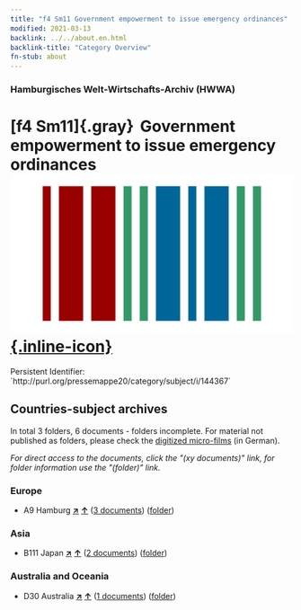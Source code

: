 ```yaml
---
title: "f4 Sm11 Government empowerment to issue emergency ordinances"
modified: 2021-03-13
backlink: ../../about.en.html
backlink-title: "Category Overview"
fn-stub: about
---
```


### Hamburgisches Welt-Wirtschafts-Archiv (HWWA)

# [f4 Sm11]{.gray}&#8201; Government empowerment to issue emergency ordinances &#160; [![Wikidata](/images/Wikidata-logo.svg "Wikidata"){.inline-icon}](http://www.wikidata.org/entity/Q104699639)

<div class="hint">Persistent Identifier: `http://purl.org/pressemappe20/category/subject/i/144367`</div>







## Countries-subject archives





In total 3 folders, 6 documents - folders incomplete.
For material not published as folders, please check the [digitized micro-films](/film/h1_sh.de.html) (in German).

_For direct access to the documents, click the "(xy documents)" link, for folder information use the "(folder)" link._



### Europe

- A9 Hamburg [**&nearr;**](../../../geo/i/140905/about.en.html "Hamburg (all folders)") [**&uarr;**](../../../geo/about.en.html#A9 "Country category system") (<a href="https://pm20.zbw.eu/iiifview/folder/sh/140905,144367" title="about: Hamburg : Government empowerment to issue emergency ordinances" target="_blank">3 documents</a>) ([folder](../../../../folder/sh/1409xx/140905/1443xx/144367/about.en.html))

### Asia

- B111 Japan [**&nearr;**](../../../geo/i/141272/about.en.html "Japan (all folders)") [**&uarr;**](../../../geo/about.en.html#B111 "Country category system") (<a href="https://pm20.zbw.eu/iiifview/folder/sh/141272,144367" title="about: Japan : Government empowerment to issue emergency ordinances" target="_blank">2 documents</a>) ([folder](../../../../folder/sh/1412xx/141272/1443xx/144367/about.en.html))

### Australia and Oceania

- D30 Australia [**&nearr;**](../../../geo/i/141621/about.en.html "Australia (all folders)") [**&uarr;**](../../../geo/about.en.html#D30 "Country category system") (<a href="https://pm20.zbw.eu/iiifview/folder/sh/141621,144367" title="about: Australia : Government empowerment to issue emergency ordinances" target="_blank">1 documents</a>) ([folder](../../../../folder/sh/1416xx/141621/1443xx/144367/about.en.html))








